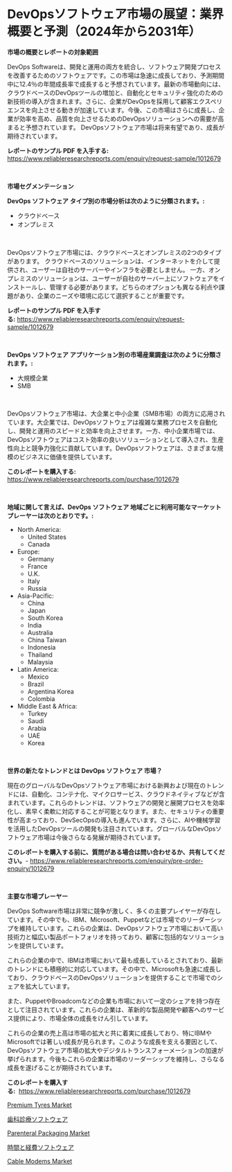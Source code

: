 <p><h1>DevOpsソフトウェア市場の展望：業界概要と予測（2024年から2031年）</h1></p><p><strong>市場の概要とレポートの対象範囲</strong></p>
<p><p>DevOps Softwareは、開発と運用の両方を統合し、ソフトウェア開発プロセスを改善するためのソフトウェアです。この市場は急速に成長しており、予測期間中に12.4％の年間成長率で成長すると予想されています。最新の市場動向には、クラウドベースのDevOpsツールの増加と、自動化とセキュリティ強化のための新技術の導入が含まれます。さらに、企業がDevOpsを採用して顧客エクスペリエンスを向上させる動きが加速しています。今後、この市場はさらに成長し、企業が効率を高め、品質を向上させるためのDevOpsソリューションへの需要が高まると予想されています。 DevOpsソフトウェア市場は将来有望であり、成長が期待されています。</p></p>
<p><strong>レポートのサンプル PDF を入手する:</strong> <a href="https://www.reliableresearchreports.com/enquiry/request-sample/1012679">https://www.reliableresearchreports.com/enquiry/request-sample/1012679</a></p>
<p>&nbsp;</p>
<p><strong>市場セグメンテーション</strong></p>
<p><strong>DevOps ソフトウェア タイプ別の市場分析は次のように分類されます。:</strong></p>
<p><ul><li>クラウドベース</li><li>オンプレミス</li></ul></p>
<p>&nbsp;</p>
<p><p>DevOpsソフトウェア市場には、クラウドベースとオンプレミスの2つのタイプがあります。 クラウドベースのソリューションは、インターネットを介して提供され、ユーザーは自社のサーバーやインフラを必要としません。 一方、オンプレミスのソリューションは、ユーザーが自社のサーバー上にソフトウェアをインストールし、管理する必要があります。どちらのオプションも異なる利点や課題があり、企業のニーズや環境に応じて選択することが重要です。</p></p>
<p><strong>レポートのサンプル PDF を入手する:</strong>&nbsp;<a href="https://www.reliableresearchreports.com/enquiry/request-sample/1012679">https://www.reliableresearchreports.com/enquiry/request-sample/1012679</a></p>
<p>&nbsp;</p>
<p><strong> DevOps ソフトウェア アプリケーション別の市場産業調査は次のように分類されます。:</strong></p>
<p><ul><li>大規模企業</li><li>SMB</li></ul></p>
<p>&nbsp;</p>
<p><p>DevOpsソフトウェア市場は、大企業と中小企業（SMB市場）の両方に応用されています。大企業では、DevOpsソフトウェアは複雑な業務プロセスを自動化し、開発と運用のスピードと効率を向上させます。一方、中小企業市場では、DevOpsソフトウェアはコスト効率の良いソリューションとして導入され、生産性向上と競争力強化に貢献しています。DevOpsソフトウェアは、さまざまな規模のビジネスに価値を提供しています。</p></p>
<p><strong>このレポートを購入する:</strong>&nbsp; <a href="https://www.reliableresearchreports.com/purchase/1012679">https://www.reliableresearchreports.com/purchase/1012679</a></p>
<p>&nbsp;</p>
<p><strong>地域に関して言えば、DevOps ソフトウェア 地域ごとに利用可能なマーケットプレーヤーは次のとおりです。:</strong></p>
<p><ul>
    <li>
        North America:
        <ul>
            <li>United States</li>
            <li>Canada</li>
        </ul>
    </li>
    <li>
        Europe:
        <ul>
            <li>Germany</li>
            <li>France</li>
            <li>U.K.</li>
            <li>Italy</li>
            <li>Russia</li>
        </ul>
    </li>
    <li>
        Asia-Pacific:
        <ul>
            <li>China</li>
            <li>Japan</li>
            <li>South Korea</li>
            <li>India</li>
            <li>Australia</li>
            <li>China Taiwan</li>
            <li>Indonesia</li>
            <li>Thailand</li>
            <li>Malaysia</li>
        </ul>
    </li>
    <li>
        Latin America:
        <ul>
            <li>Mexico</li>
            <li>Brazil</li>
            <li>Argentina Korea</li>
            <li>Colombia</li>
        </ul>
    </li>
    <li>
        Middle East & Africa:
        <ul>
            <li>Turkey</li>
            <li>Saudi</li>
            <li>Arabia</li>
            <li>UAE</li>
            <li>Korea</li>
        </ul>
    </li>
    </ul></p>
<p>&nbsp;</p>
<p><strong>世界の新たなトレンドとは DevOps ソフトウェア 市場？</strong></p>
<p><p>現在のグローバルなDevOpsソフトウェア市場における新興および現在のトレンドには、自動化、コンテナ化、マイクロサービス、クラウドネイティブなどが含まれています。これらのトレンドは、ソフトウェアの開発と展開プロセスを効率化し、素早く柔軟に対応することが可能となります。また、セキュリティの重要性が高まっており、DevSecOpsの導入も進んでいます。さらに、AIや機械学習を活用したDevOpsツールの開発も注目されています。グローバルなDevOpsソフトウェア市場は今後さらなる発展が期待されています。</p></p>
<p><strong>このレポートを購入する前に、質問がある場合は問い合わせるか、共有してください。</strong>- <a href="https://www.reliableresearchreports.com/enquiry/pre-order-enquiry/1012679">https://www.reliableresearchreports.com/enquiry/pre-order-enquiry/1012679</a></p>
<p>&nbsp;</p>
<p><strong>主要な市場プレーヤー</strong></p>
<p><p>DevOps Software市場は非常に競争が激しく、多くの主要プレイヤーが存在しています。その中でも、IBM、Microsoft、Puppetなどは市場でのリーダーシップを維持しています。これらの企業は、DevOpsソフトウェア市場において高い技術力と幅広い製品ポートフォリオを持っており、顧客に包括的なソリューションを提供しています。</p><p>これらの企業の中で、IBMは市場において最も成長しているとされており、最新のトレンドにも積極的に対応しています。その中で、Microsoftも急速に成長しており、クラウドベースのDevOpsソリューションを提供することで市場でのシェアを拡大しています。</p><p>また、PuppetやBroadcomなどの企業も市場において一定のシェアを持つ存在として注目されています。これらの企業は、革新的な製品開発や顧客へのサービス提供により、市場全体の成長をけん引しています。</p><p>これらの企業の売上高は市場の拡大と共に着実に成長しており、特にIBMやMicrosoftでは著しい成長が見られます。このような成長を支える要因として、DevOpsソフトウェア市場の拡大やデジタルトランスフォーメーションの加速が挙げられます。今後もこれらの企業は市場のリーダーシップを維持し、さらなる成長を遂げることが期待されています。</p></p>
<p><strong>このレポートを購入する:</strong>&nbsp;&nbsp;<a href="https://www.reliableresearchreports.com/purchase/1012679">https://www.reliableresearchreports.com/purchase/1012679</a></p>
<p><p><a href="https://issuu.com/reportprime-2/docs/premium-tyres-market-size-2030.pptx">Premium Tyres Market</a></p><p><a href="https://github.com/CloydAbbott2023/Market-Research-Report-List-1/blob/main/115507311338.md">歯科診療ソフトウェア</a></p><p><a href="https://spotless-saver-8fd.notion.site/Parenteral-Packaging-Market-Furnish-Information-about-Market-Size-Market-Share-Market-Dynamics-an-ab2aa0b9e51c4b69ae39fd93918794c7">Parenteral Packaging Market</a></p><p><a href="https://github.com/AaronVargas43/Market-Research-Report-List-1/blob/main/812434711337.md">時間と経費ソフトウェア</a></p><p><a href="https://github.com/gdfhhhj/Market-Research-Report-List-3/blob/main/cable-modems-market.md">Cable Modems Market</a></p></p>